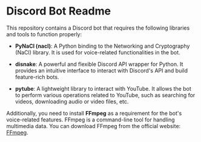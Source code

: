 # Discord Bot Readme

This repository contains a Discord bot that requires the following libraries and tools to function properly:

- **PyNaCl (nacl)**: A Python binding to the Networking and Cryptography (NaCl) library. It is used for voice-related functionalities in the bot.

- **disnake**: A powerful and flexible Discord API wrapper for Python. It provides an intuitive interface to interact with Discord's API and build feature-rich bots.

- **pytube**: A lightweight library to interact with YouTube. It allows the bot to perform various operations related to YouTube, such as searching for videos, downloading audio or video files, etc.

Additionally, you need to install **FFmpeg** as a requirement for the bot's voice-related features. FFmpeg is a command-line tool for handling multimedia data. You can download FFmpeg from the official website: [FFmpeg](https://ffmpeg.org/).
